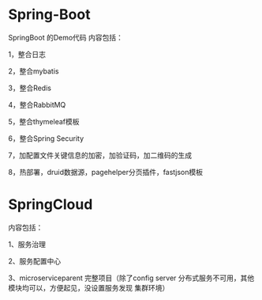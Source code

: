 # Spring-Boot
SpringBoot 的Demo代码
内容包括：

1，整合日志

2，整合mybatis

3，整合Redis

4，整合RabbitMQ

5，整合thymeleaf模板

6，整合Spring Security

7，加配置文件关键信息的加密，加验证码，加二维码的生成

8，热部署，druid数据源，pagehelper分页插件，fastjson模板

# SpringCloud

内容包括：

1、服务治理

2、服务配置中心

3、microserviceparent 完整项目（除了config server  分布式服务不可用，其他模块均可以，方便起见，没设置服务发现 集群环境）
